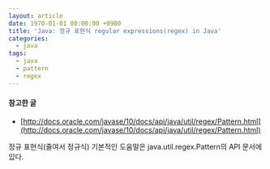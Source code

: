 ```yaml
---
layout: article
date: 1970-01-01 00:00:00 +0900
title: 'Java: 정규 표현식 regular expressions(regex) in Java'
categories:
  - java
tags:
  - java
  - pattern
  - regex
---
```


#### 참고한 글
- [http://docs.oracle.com/javase/10/docs/api/java/util/regex/Pattern.html](http://docs.oracle.com/javase/10/docs/api/java/util/regex/Pattern.html)


정규 표현식(줄여서 정규식)
기본적인 도움말은 java.util.regex.Pattern의 API 문서에 있다.
